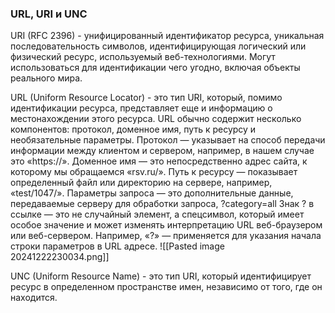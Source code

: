 ### URL, URI и UNC
URI (RFC 2396) - унифицированный идентификатор ресурса, уникальная последовательность символов, идентифицирующая логический или физический ресурс, используемый веб-технологиями. Могут использоваться для идентификации чего угодно, включая объекты реального мира.

URL (Uniform Resource Locator) - это тип URI, который, помимо идентификации ресурса, представляет еще и информацию о местонахождении этого ресурса.
URL обычно содержит несколько компонентов: протокол, доменное имя, путь к ресурсу и необязательные параметры.
Протокол — указывает на способ передачи информации между клиентом и сервером, например, в нашем случае это «https://».
Доменное имя — это непосредственно адрес сайта, к которому мы обращаемся «rsv.ru/».
Путь к ресурсу — показывает определенный файл или директорию на сервере, например, «test/1047/».
Параметры запроса — это дополнительные данные, передаваемые серверу для обработки запроса, ?category=all
Знак ? в ссылке — это не случайный элемент, а спецсимвол, который имеет особое значение и может изменять интерпретацию URL веб-браузером или веб-сервером. Например, «?» — применяется для указания начала строки параметров в URL адресе.
![[Pasted image 20241222230034.png]]

UNC (Uniform Resource Name) - это тип URI, который идентифицирует ресурс в определенном пространстве имен, независимо от того, где он находится.